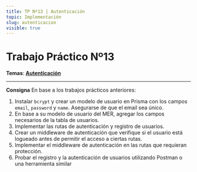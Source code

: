 ```yaml
---
title: TP Nº13 | Autenticación
topic: Implementación
slug: autenticacion
visible: true
---
```


# Trabajo Práctico Nº13

**Temas**: **[Autenticación](/lessons/autenticacion)**

<hr />

**Consigna**
En base a los trabajos prácticos anteriores:

1. Instalar `bcrypt` y crear un modelo de usuario en Prisma con los campos `email`, `password` y `name`. Asegurarse de que el email sea único.
2. En base a su modelo de usuario del MER, agregar los campos necesarios de la tabla de usuarios.
3. Implementar las rutas de autenticación y registro de usuarios.
4. Crear un middleware de autenticación que verifique si el usuario está logueado antes de permitir el acceso a ciertas rutas.
5. Implementar el middleware de autenticación en las rutas que requieran protección.
6. Probar el registro y la autenticación de usuarios utilizando Postman o una herramienta similar